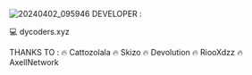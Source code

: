 ![20240402_095946](https://github.com/user-attachments/assets/cc9a3a9e-118b-4362-98a9-beb57840c2af)
DEVELOPER :

💻 dycoders.xyz

THANKS TO :
🔥 Cattozolala
🔥 Skizo
🔥 Devolution
🔥 RiooXdzz
🔥 AxellNetwork
